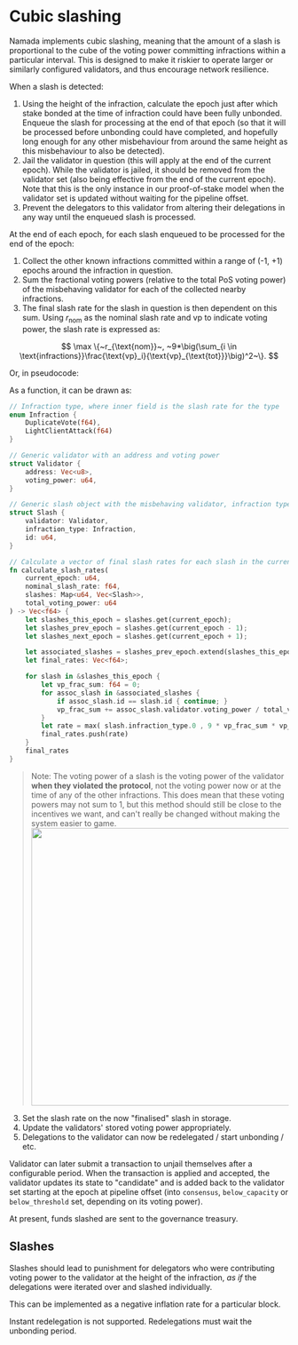 # Cubic slashing

Namada implements cubic slashing, meaning that the amount of a slash is proportional to the cube of the voting power committing infractions within a particular interval. This is designed to make it riskier to operate larger or similarly configured validators, and thus encourage network resilience.

When a slash is detected:
1. Using the height of the infraction, calculate the epoch just after which stake bonded at the time of infraction could have been fully unbonded. Enqueue the slash for processing at the end of that epoch (so that it will be processed before unbonding could have completed, and hopefully long enough for any other misbehaviour from around the same height as this misbehaviour to also be detected).
2. Jail the validator in question (this will apply at the end of the current epoch). While the validator is jailed, it should be removed from the validator set (also being effective from the end of the current epoch). Note that this is the only instance in our proof-of-stake model when the validator set is updated without waiting for the pipeline offset.
3. Prevent the delegators to this validator from altering their delegations in any way until the enqueued slash is processed.

At the end of each epoch, for each slash enqueued to be processed for the end of the epoch:
1. Collect the other known infractions committed within a range of (-1, +1) epochs around the infraction in question.
2. Sum the fractional voting powers (relative to the total PoS voting power) of the misbehaving validator for each of the collected nearby infractions. 
3. The final slash rate for the slash in question is then dependent on this sum. Using $r_\text{nom}$ as the nominal slash rate and $\text{vp}$ to indicate voting power, the slash rate is expressed as:

$$  \max \{~r_{\text{nom}}~, ~9*\big(\sum_{i \in \text{infractions}}\frac{\text{vp}_i}{\text{vp}_{\text{tot}}}\big)^2~\}. $$

Or, in pseudocode:
<!-- I want to make these two code blocks toggleable as in  https://rdmd.readme.io/docs/code-blocks#tabbed-code-blocks but can't seem to get it to work-->
<!-- ```haskell =
calculateSlashRate :: [Slash] -> Float

calculateSlashRate slashes = 
    let votingPowerFraction = sum [ votingPowerFraction (validator slash) | slash <- slashes]
	in max 0.01 (min 1 (votingPowerFraction**2)*9)
  -- minimum slash rate is 1%
  -- then exponential between 0 & 1/3 voting power
  -- we can make this a more complex function later
``` -->

<!-- ```python
class PoS:
    def __init__(self, genesis_validators : list):
        self.update_validators(genesis_validators)
    
    def update_validators(self, new_validators):
        self.validators = new_validators
        self.total_voting_power = sum(validator.voting_power for validator in self.validators)
    
    def slash(self, slashed_validators : list):
        for slashed_validator in slashed_validators: 
            voting_power_fraction = slashed_validator.voting_power / self.total_voting_power
            slash_rate = calc_slash_rate(voting_power_fraction)
            slashed_validator.voting_power *= (1 - slash_rate)

    def get_voting_power(self):
        for i in range(min(10, len(self.validators))):
            print(self.validators[i])
    
    @staticmethod
    def calc_slash_rate(voting_power_fraction):
        slash_rate = max(0.01, (voting_power_fraction ** 2) * 9)
        return slash_rate
``` -->

As a function, it can be drawn as:
```rust
// Infraction type, where inner field is the slash rate for the type
enum Infraction {
    DuplicateVote(f64),
    LightClientAttack(f64)
}

// Generic validator with an address and voting power
struct Validator {
    address: Vec<u8>,
    voting_power: u64,
}

// Generic slash object with the misbehaving validator, infraction type, and some unique identifier
struct Slash {
    validator: Validator,
    infraction_type: Infraction,
    id: u64,
}

// Calculate a vector of final slash rates for each slash in the current epoch
fn calculate_slash_rates(
    current_epoch: u64,
    nominal_slash_rate: f64,
    slashes: Map<u64, Vec<Slash>>,
    total_voting_power: u64
) -> Vec<f64> {
    let slashes_this_epoch = slashes.get(current_epoch);
    let slashes_prev_epoch = slashes.get(current_epoch - 1);
    let slashes_next_epoch = slashes.get(current_epoch + 1);

    let associated_slashes = slashes_prev_epoch.extend(slashes_this_epoch).extend(slashes_next_epoch);
    let final_rates: Vec<f64>;

    for slash in &slashes_this_epoch {
        let vp_frac_sum: f64 = 0;
        for assoc_slash in &associated_slashes {
            if assoc_slash.id == slash.id { continue; }
            vp_frac_sum += assoc_slash.validator.voting_power / total_voting_power;
        }
        let rate = max( slash.infraction_type.0 , 9 * vp_frac_sum * vp_frac_sum );
        final_rates.push(rate)
    }
    final_rates
}
```


> Note: The voting power of a slash is the voting power of the validator **when they violated the protocol**, not the voting power now or at the time of any of the other infractions. This does mean that these voting powers may not sum to 1, but this method should still be close to the incentives we want, and can't really be changed without making the system easier to game.
[<img src="../images/cubic_slash.png" width="500"/>](../images/cubic_slash.png)

3. Set the slash rate on the now "finalised" slash in storage.
4. Update the validators' stored voting power appropriately.
5. Delegations to the validator can now be redelegated / start unbonding / etc.

Validator can later submit a transaction to unjail themselves after a configurable period. When the transaction is applied and accepted, the validator updates its state to "candidate" and is added back to the validator set starting at the epoch at pipeline offset (into `consensus`, `below_capacity` or `below_threshold` set, depending on its voting power).

At present, funds slashed are sent to the governance treasury. 

## Slashes

Slashes should lead to punishment for delegators who were contributing voting power to the validator at the height of the infraction, _as if_ the delegations were iterated over and slashed individually.

This can be implemented as a negative inflation rate for a particular block.

Instant redelegation is not supported. Redelegations must wait the unbonding period.

<!--## State management

Each $entry_{v,i}$ can be reference-counted by the number of delegations created during that epoch which might need to reference it. As soon as the number of delegations drops to zero, the entry can be deleted.-->